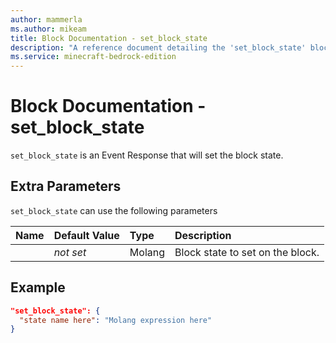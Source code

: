 ```yaml
---
author: mammerla
ms.author: mikeam
title: Block Documentation - set_block_state
description: "A reference document detailing the 'set_block_state' block event response"
ms.service: minecraft-bedrock-edition
---
```


# Block Documentation - set_block_state

`set_block_state` is an Event Response that will set the block state.

## Extra Parameters

`set_block_state` can use the following parameters

|Name |Default Value  |Type  |Description  |
|:----------|:----------|:----------|:----------|
||*not set* | Molang| Block state to set on the block. |

## Example

```json
"set_block_state": {
  "state name here": "Molang expression here"
}
```
